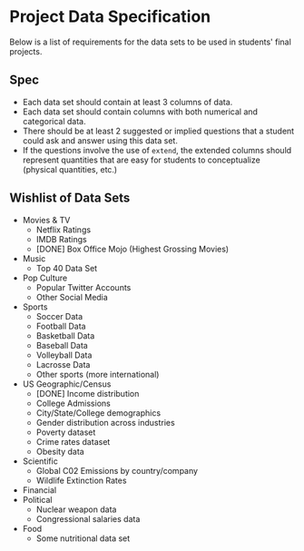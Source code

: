 # Project Data Specification

Below is a list of requirements
for the data sets to be used 
in students' final projects.

## Spec
 - Each data set should contain at least
   3 columns of data.
 - Each data set should contain columns
   with both numerical and categorical data.
 - There should be at least 2 suggested or
   implied questions that a student could ask
   and answer using this data set.
 - If the questions involve the use of
   `extend`, the extended columns should 
   represent quantities that are easy for 
   students to conceptualize (physical quantities, etc.)

## Wishlist of Data Sets
 - Movies & TV
   - Netflix Ratings
   - IMDB Ratings
   - [DONE] Box Office Mojo (Highest Grossing Movies)
 - Music
   - Top 40 Data Set
 - Pop Culture
   - Popular Twitter Accounts
   - Other Social Media
 - Sports
   - Soccer Data
   - Football Data
   - Basketball Data
   - Baseball Data
   - Volleyball Data
   - Lacrosse Data
   - Other sports (more international)
 - US Geographic/Census
   - [DONE] Income distribution
   - College Admissions
   - City/State/College demographics
   - Gender distribution across industries
   - Poverty dataset
   - Crime rates dataset
   - Obesity data
 - Scientific
   - Global C02 Emissions by country/company
   - Wildlife Extinction Rates
 - Financial
 - Political
   - Nuclear weapon data
   - Congressional salaries data
 - Food
   - Some nutritional data set

